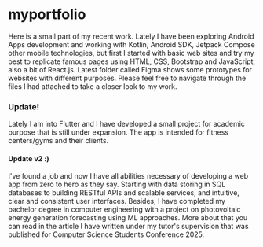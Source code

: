 # myportfolio
Here is a small part of my recent work. Lately I have been exploring Android Apps development and working with Kotlin, Android SDK, Jetpack Compose  other mobile technologies,  but first I started with basic web sites and try my best to replicate famous pages using HTML, CSS, Bootstrap and JavaScript, also a bit of React.js. 
Latest folder called Figma shows some prototypes for websites with different purposes.
Please feel free to navigate through the files I had attached to take a closer look to my work.
 ### Update! 
Lately I am into Flutter and I have developed a small project for academic purpose that is still under expansion. The app is intended for fitness centers/gyms and their clients. 
 #### Update v2 :)
 I've found a job and now I have all abilities necessary of developing a web app from zero to hero as they say. Starting with data storing in SQL databases to building RESTful APIs and scalable services, and intuitive, clear and consistent user interfaces. Besides, I have completed my bachelor degree in computer engineering with a project on photovoltaic energy generation forecasting using ML approaches. More about that you can read in the article I have written under my tutor's supervision that was published for Computer Science Students Conference 2025.
